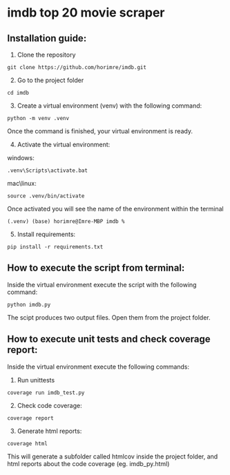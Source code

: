# imdb top 20 movie scraper

## Installation guide:

1. Clone the repository
```
git clone https://github.com/horimre/imdb.git
```
2. Go to the project folder
```
cd imdb
```
3. Create a virtual environment (venv) with the following command:
```
python -m venv .venv
```
Once the command is finished, your virtual environment is ready.
 
4. Activate the virtual environment:

windows:
  ```
  .venv\Scripts\activate.bat
  ```
mac\linux:
  ```
  source .venv/bin/activate
  ```
  Once activated you will see the name of the environment within the terminal
```console
(.venv) (base) horimre@Imre-MBP imdb % 
```
  
5. Install requirements:
  ```
  pip install -r requirements.txt
  ```
  
## How to execute the script from terminal:

Inside the virtual environment execute the script with the following command:
```
python imdb.py
```
The scipt produces two output files. Open them from the project folder.

## How to execute unit tests and check coverage report:
Inside the virtual environment execute the following commands:
1. Run unittests
```
coverage run imdb_test.py
```
2. Check code coverage:
```
coverage report
```
3. Generate html reports:
```
coverage html
```
This will generate a subfolder called htmlcov inside the project folder, and html reports about the code coverage (eg. imdb_py.html)
